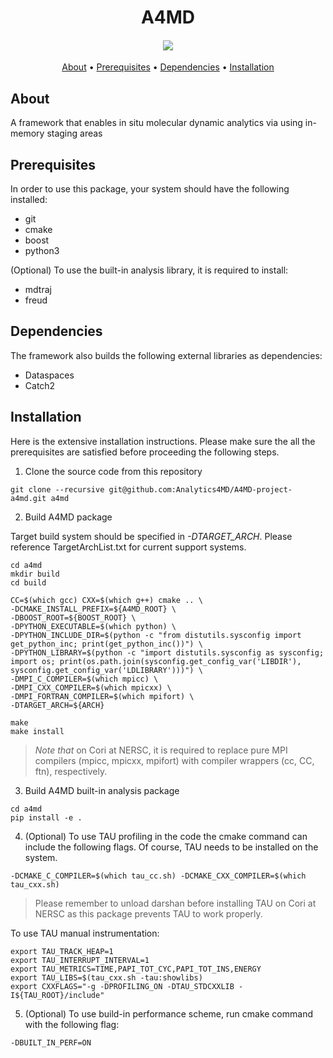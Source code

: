 <h1 align="center">  
  A4MD
  <h4 align="center">
  <a href="https://app.shippable.com/github/Analytics4MD/A4MD-project-a4md"><img src="https://api.shippable.com/projects/5bcf364bec335d0700dbc0ec/badge?branch=master"/></a>
  </h4>
</h1>

<p align="center">
  <a href="#about">About</a> •
  <a href="#prerequisites">Prerequisites</a> •
  <a href="#dependencies">Dependencies</a> •
  <a href="#installation">Installation</a> 
</p>

## About

A framework that enables in situ molecular dynamic analytics via using in-memory staging areas

## Prerequisites

In order to use this package, your system should have the following installed:
- git
- cmake
- boost
- python3

(Optional) To use the built-in analysis library, it is required to install:
- mdtraj
- freud

## Dependencies

The framework also builds the following external libraries as dependencies: 
- Dataspaces
- Catch2


## Installation

Here is the extensive installation instructions. Please make sure the all the prerequisites are satisfied before proceeding the following steps.

1. Clone the source code from this repository

```
git clone --recursive git@github.com:Analytics4MD/A4MD-project-a4md.git a4md
```

2. Build A4MD package 

Target build system should be specified in *-DTARGET_ARCH*. Please reference TargetArchList.txt for current support systems.

```
cd a4md
mkdir build
cd build

CC=$(which gcc) CXX=$(which g++) cmake .. \
-DCMAKE_INSTALL_PREFIX=${A4MD_ROOT} \
-DBOOST_ROOT=${BOOST_ROOT} \
-DPYTHON_EXECUTABLE=$(which python) \
-DPYTHON_INCLUDE_DIR=$(python -c "from distutils.sysconfig import get_python_inc; print(get_python_inc())") \
-DPYTHON_LIBRARY=$(python -c "import distutils.sysconfig as sysconfig; import os; print(os.path.join(sysconfig.get_config_var('LIBDIR'), sysconfig.get_config_var('LDLIBRARY')))") \
-DMPI_C_COMPILER=$(which mpicc) \
-DMPI_CXX_COMPILER=$(which mpicxx) \
-DMPI_FORTRAN_COMPILER=$(which mpifort) \
-DTARGET_ARCH=${ARCH}

make
make install
```

> *Note that* on Cori at NERSC, it is required to replace pure MPI compilers (mpicc, mpicxx, mpifort) with compiler wrappers (cc, CC, ftn), respectively.

3. Build A4MD built-in analysis package

```
cd a4md
pip install -e .
```

4. (Optional) To use TAU profiling in the code the cmake command can include the following flags. Of course, TAU needs to be installed on the system.

```
-DCMAKE_C_COMPILER=$(which tau_cc.sh) -DCMAKE_CXX_COMPILER=$(which tau_cxx.sh)
```

> Please remember to unload darshan before installing TAU on Cori at NERSC as this package prevents TAU to work properly.

To use TAU manual instrumentation:

```
export TAU_TRACK_HEAP=1
export TAU_INTERRUPT_INTERVAL=1
export TAU_METRICS=TIME,PAPI_TOT_CYC,PAPI_TOT_INS,ENERGY
export TAU_LIBS=$(tau_cxx.sh -tau:showlibs)
export CXXFLAGS="-g -DPROFILING_ON -DTAU_STDCXXLIB -I${TAU_ROOT}/include"
```

5. (Optional) To use build-in performance scheme, run cmake command with the following flag:

```
-DBUILT_IN_PERF=ON
```

